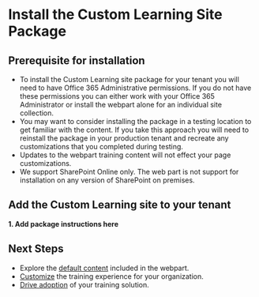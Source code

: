 # Install the Custom Learning Site Package

## Prerequisite for installation

- To install the Custom Learning site package for your tenant you will need to have Office 365 Administrative permissions.  If you do not have these permissions you can either work with your Office 365 Administrator or install the webpart alone for an individual site collection.
- You may want to consider installing the package in a testing location to get familiar with the content.  If you take this approach you will need to reinstall the package in your production tenant and recreate any customizations that you completed during testing. 
- Updates to the webpart training content will not effect your page customizations.
- We support SharePoint Online only. The web part is not support for installation on any version of SharePoint on premises.

## Add the Custom Learning site to your tenant 

**1. Add package instructions here**



## Next Steps
- Explore the [default content](sitecontent.md) included in the webpart.
- [Customize](customization.md) the training experience for your organization.
- [Drive adoption](driveadoption.md) of your training solution.

